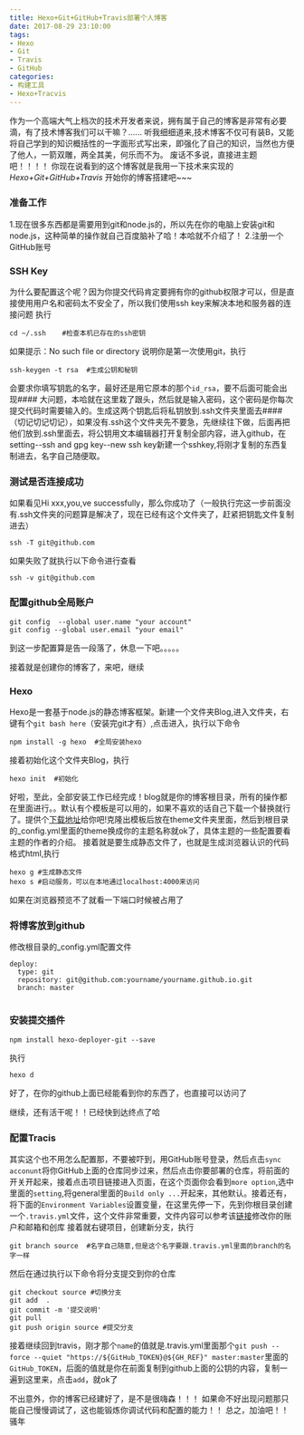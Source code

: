 ```yaml
---
title: Hexo+Git+GitHub+Travis部署个人博客
date: 2017-08-29 23:10:00
tags: 
- Hexo
- Git
- Travis
- GitHub
categories:
- 构建工具
- Hexo+Tracvis
---
```

作为一个高端大气上档次的技术开发者来说，拥有属于自己的博客是非常有必要滴，有了技术博客我们可以干嘛？...... 听我细细道来,技术博客不仅可有装B，又能将自己学到的知识概括性的一字面形式写出来，即强化了自己的知识，当然也方便了他人，一箭双雕，两全其美，何乐而不为。<!--more-->
废话不多说，直接进主题吧！！！！
你现在说看到的这个博客就是我用一下技术来实现的*Hexo+Git+GitHub+Travis*
开始你的博客搭建吧~~~

### 准备工作
1.现在很多东西都是需要用到git和node.js的，所以先在你的电脑上安装git和node.js，这种简单的操作就自己百度脑补了哈！本哈就不介绍了！
2.注册一个GitHub账号
### SSH Key
为什么要配置这个呢？因为你提交代码肯定要拥有你的github权限才可以，但是直接使用用户名和密码太不安全了，所以我们使用ssh key来解决本地和服务器的连接问题
执行
```
cd ~/.ssh    #检查本机已存在的ssh密钥
```
如果提示：No such file or directory 说明你是第一次使用git，执行
```
ssh-keygen -t rsa  #生成公钥和秘钥
```
会要求你填写钥匙的名字，最好还是用它原本的那个`id_rsa`，要不后面可能会出现#### 大问题，本哈就在这里栽了跟头，然后就是输入密码，这个密码是你每次提交代码时需要输入的。生成这两个钥匙后将私钥放到.ssh文件夹里面去#### （切记切记切记），如果没有.ssh这个文件夹先不要急，先继续往下做，后面再把他们放到.ssh里面去，将公钥用文本编辑器打开复制全部内容，进入github，在setting--ssh and gpg key--new ssh key新建一个sshkey,将刚才复制的东西复制进去，名字自己随便取。
### 测试是否连接成功
如果看见Hi xxx,you,ve successfully，那么你成功了（一般执行完这一步前面没有.ssh文件夹的问题算是解决了，现在已经有这个文件夹了，赶紧把钥匙文件复制进去）
```
ssh -T git@github.com
```
如果失败了就执行以下命令进行查看
```
ssh -v git@github.com
```
### 配置github全局账户
```
git config  --global user.name "your account"
git config --global user.email "your email"
```
到这一步配置算是告一段落了，休息一下吧。。。。。

接着就是创建你的博客了，来吧，继续
### Hexo
Hexo是一套基于node.js的静态博客框架。新建一个文件夹Blog,进入文件夹，右键有个`git bash here`（安装完git才有）,点击进入，执行以下命令
```
npm install -g hexo  #全局安装hexo

```
接着初始化这个文件夹Blog，执行
```
hexo init  #初始化

```
好啦，至此，全部安装工作已经完成！blog就是你的博客根目录，所有的操作都在里面进行。。默认有个模板是可以用的，如果不喜欢的话自己下载一个替换就行了。提供个[下载地址](https://hexo.io/themes/)给你吧!克隆出模板后放在theme文件夹里面，然后到根目录的_config.yml里面的theme换成你的主题名称就ok了，具体主题的一些配置要看主题的作者的介绍。
接着就是要生成静态文件了，也就是生成浏览器认识的代码格式html,执行
```
hexo g #生成静态文件
hexo s #启动服务，可以在本地通过localhost:4000来访问
```
如果在浏览器预览不了就看一下端口时候被占用了
### 将博客放到github
修改根目录的_config.yml配置文件
```
deploy:
  type: git
  repository: git@github.com:yourname/yourname.github.io.git
  branch: master
     
```
### 安装提交插件
```
npm install hexo-deployer-git --save
```
执行
```
hexo d
```
好了，在你的github上面已经能看到你的东西了，也直接可以访问了

继续，还有活干呢！！已经快到达终点了哈
### 配置Tracis
其实这个也不用怎么配置那，不要被吓到，用GitHub账号登录，然后点击`sync acconunt`将你GitHub上面的仓库同步过来，然后点击你要部署的仓库，将前面的开关开起来，接着点击项目链接进入页面，在这个页面你会看到`more option`,选中里面的`setting`,将general里面的`Build only ...`开起来，其他默认。接着还有，将下面的`Environment Variables`设置变量，在这里先停一下，先到你根目录创建一个`.travis.yml`文件，这个文件非常重要，文件内容可以参考该[链接](https://troyyang.com/2017/06/24/Travis_Auto_Build_Deploy_Github_Projects/)修改你的账户和邮箱和创库
接着就右键项目，创建新分支，执行
```
git branch source  #名字自己随意,但是这个名字要跟.travis.yml里面的branch的名字一样
```
然后在通过执行以下命令将分支提交到你的仓库
```
git checkout source #切换分支
git add  .
git commit -m '提交说明'
git pull
git push origin source #提交分支
```
接着继续回到travis，刚才那个`name`的值就是.travis.yml里面那个`git push --force --quiet "https://${GitHub_TOKEN}@${GH_REF}" master:master`里面的`GitHub_TOKEN`，后面的值就是你在前面复制到github上面的公钥的内容，复制一遍到这里来，点击`add`，就ok了

不出意外，你的博客已经建好了，是不是很嗨森！！！
如果命不好出现问题那只能自己慢慢调试了，这也能锻炼你调试代码和配置的能力！！
总之，加油吧！！
骚年


